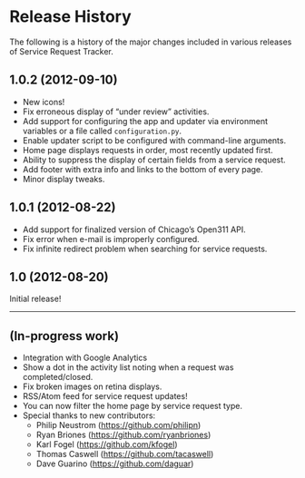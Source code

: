 # Release History

The following is a history of the major changes included in various releases of Service Request Tracker.


## 1.0.2 (2012-09-10)

- New icons!
- Fix erroneous display of “under review” activities.
- Add support for configuring the app and updater via environment variables or a file called `configuration.py`.
- Enable updater script to be configured with command-line arguments.
- Home page displays requests in order, most recently updated first.
- Ability to suppress the display of certain fields from a service request.
- Add footer with extra info and links to the bottom of every page.
- Minor display tweaks.


## 1.0.1 (2012-08-22)

- Add support for finalized version of Chicago’s Open311 API.
- Fix error when e-mail is improperly configured.
- Fix infinite redirect problem when searching for service requests.


## 1.0 (2012-08-20)

Initial release!


---

## (In-progress work)

- Integration with Google Analytics
- Show a dot in the activity list noting when a request was completed/closed.
- Fix broken images on retina displays.
- RSS/Atom feed for service request updates!
- You can now filter the home page by service request type.
- Special thanks to new contributors:
  - Philip Neustrom (https://github.com/philipn)
  - Ryan Briones (https://github.com/ryanbriones)
  - Karl Fogel (https://github.com/kfogel)
  - Thomas Caswell (https://github.com/tacaswell)
  - Dave Guarino (https://github.com/daguar)
